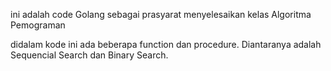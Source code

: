ini adalah code Golang sebagai prasyarat menyelesaikan kelas Algoritma Pemograman

didalam kode ini ada beberapa function dan procedure. Diantaranya adalah Sequencial Search dan Binary Search.
